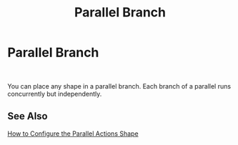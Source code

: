 ﻿---
title: Parallel Branch
TOCTitle: Parallel Branch
ms:assetid: cc306f57-d6a6-4830-93b1-a9e3a55df3fd
ms:mtpsurl: https://msdn.microsoft.com/library/Aa548032(v=BTS.80)
ms:contentKeyID: 51531246
ms.date: 08/30/2017
mtps_version: v=BTS.80
f1_keywords:
- bts10.orch.branch.parallel
---

# Parallel Branch

 

You can place any shape in a parallel branch. Each branch of a parallel runs concurrently but independently.

## See Also

[How to Configure the Parallel Actions Shape](https://msdn.microsoft.com/library/aa559632\(v=bts.80\))


